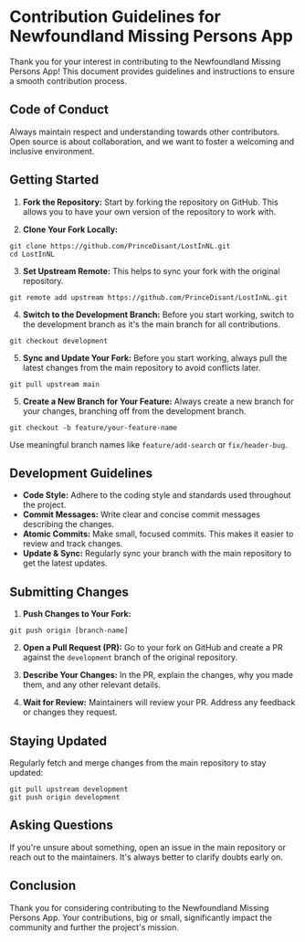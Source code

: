 # Contribution Guidelines for Newfoundland Missing Persons App

Thank you for your interest in contributing to the Newfoundland Missing Persons App! This document provides guidelines and instructions to ensure a smooth contribution process.

## Code of Conduct

Always maintain respect and understanding towards other contributors. Open source is about collaboration, and we want to foster a welcoming and inclusive environment.

## Getting Started

1. **Fork the Repository:** Start by forking the repository on GitHub. This allows you to have your own version of the repository to work with.

2. **Clone Your Fork Locally:**
```
git clone https://github.com/PrinceDisant/LostInNL.git
cd LostInNL
```

3. **Set Upstream Remote:** This helps to sync your fork with the original repository.
```
git remote add upstream https://github.com/PrinceDisant/LostInNL.git
```

4. **Switch to the Development Branch:** Before you start working, switch to the development branch as it's the main branch for all contributions.
```
git checkout development
```

5. **Sync and Update Your Fork:** Before you start working, always pull the latest changes from the main repository to avoid conflicts later.
```
git pull upstream main
```

5. **Create a New Branch for Your Feature:**  Always create a new branch for your changes, branching off from the development branch.
```
git checkout -b feature/your-feature-name
```
Use meaningful branch names like `feature/add-search` or `fix/header-bug`.

## Development Guidelines

- **Code Style:** Adhere to the coding style and standards used throughout the project.
- **Commit Messages:** Write clear and concise commit messages describing the changes.
- **Atomic Commits:** Make small, focused commits. This makes it easier to review and track changes.
- **Update & Sync:** Regularly sync your branch with the main repository to get the latest updates.

## Submitting Changes

1. **Push Changes to Your Fork:**
```
git push origin [branch-name]
```

2. **Open a Pull Request (PR):** Go to your fork on GitHub and create a PR against the `development` branch of the original repository.

3. **Describe Your Changes:** In the PR, explain the changes, why you made them, and any other relevant details.

4. **Wait for Review:** Maintainers will review your PR. Address any feedback or changes they request.

## Staying Updated

Regularly fetch and merge changes from the main repository to stay updated:

```
git pull upstream development
git push origin development
```

## Asking Questions

If you're unsure about something, open an issue in the main repository or reach out to the maintainers. It's always better to clarify doubts early on.

## Conclusion

Thank you for considering contributing to the Newfoundland Missing Persons App. Your contributions, big or small, significantly impact the community and further the project's mission.